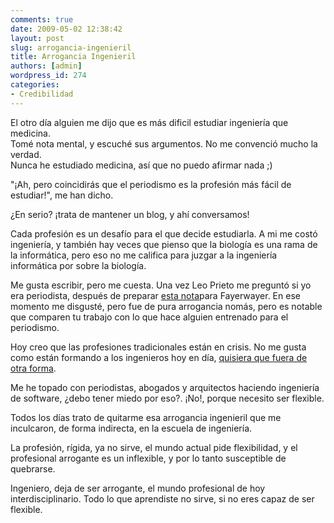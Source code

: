 ```yaml
---
comments: true
date: 2009-05-02 12:38:42
layout: post
slug: arrogancia-ingenieril
title: Arrogancia Ingenieril
authors: [admin]
wordpress_id: 274
categories:
- Credibilidad
---
```


El otro día alguien me dijo que es más dificil estudiar ingeniería que medicina.  
Tomé nota mental, y escuché sus argumentos. No me convenció mucho la verdad.  
Nunca he estudiado medicina, así que no puedo afirmar nada ;)

"¡Ah, pero coincidirás que el periodismo es la profesión más fácil de estudiar!", me han dicho.

¿En serio? ¡trata de mantener un blog, y ahí conversamos!

Cada profesión es un desafío para el que decide estudiarla. A mi me costó ingeniería, y también hay veces que pienso que la biología es una rama de la informática, pero eso no me califica para juzgar a la ingeniería informática por sobre la biología.

Me gusta escribir, pero me cuesta. Una vez Leo Prieto me preguntó si yo era periodista, después de preparar [esta nota](http://www.fayerwayer.com/2008/07/olimpiadas-internacionales-de-informatica/)para Fayerwayer. En ese momento me disgusté, pero fue de pura arrogancia nomás, pero es notable que comparen tu trabajo con lo que hace alguien entrenado para el periodismo.

Hoy creo que las profesiones tradicionales están en crisis. No me gusta como están formando a los ingenieros hoy en día, [quisiera que fuera de otra forma](/2009/04/la-computacion-como-una-ciencia-social.html).

  
Me he topado con periodistas, abogados y arquitectos haciendo ingeniería de software, ¿debo tener miedo por eso?. ¡No!, porque necesito ser flexible.

Todos los días trato de quitarme esa arrogancia ingenieril que me inculcaron, de forma indirecta, en la escuela de ingeniería.

La profesión, rígida, ya no sirve, el mundo actual pide flexibilidad, y el profesional arrogante es un inflexible, y por lo tanto susceptible de quebrarse.

Ingeniero, deja de ser arrogante, el mundo profesional de hoy interdisciplinario. Todo lo que aprendiste no sirve, si no eres capaz de ser flexible.



